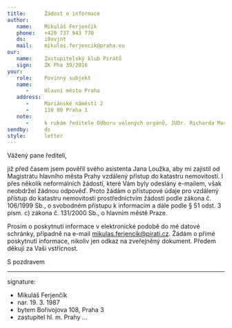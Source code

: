 ```yaml
---
title:      Žádost o informace
author:
   name:    Mikuláš Ferjenčík
   phone:   +420 737 943 770
   ds:      i9avjnt
   mail:    mikulas.ferjencik@praha.eu
our:
   name:    Zastupitelský klub Pirátů
   sign:    ZK Pha 39/2016
your:
   role:    Povinný subjekt
   name:    
      -     Hlavní město Praha
   address:
      -     Mariánské náměstí 2
      -     110 00 Praha 1
   note:
      -     k rukám ředitele Odboru volených orgánů, JUDr. Richarda Maříka.
sendby:     ds
style:      letter
---
```


Vážený pane řediteli,

již před časem jsem pověřil svého asistenta Jana Loužka, aby mi zajistil od Magistrátu hlavního města Prahy vzdálený přístup do katastru nemovitostí. I přes několik neformálních žádostí, které Vám byly odeslány e-mailem, však neobdržel žádnou odpověď. Proto žádám o přístupové údaje pro vzdálený přístup do katastru nemovitostí prostřednictvím žádosti podle zákona č. 106/1999 Sb., o svobodném přístupu k informacím a dále podle § 51 odst. 3 písm. c) zákona č. 131/2000 Sb., o hlavním městě Praze.

Prosím o poskytnutí informace v elektronické podobě do mé datové schránky, případně na e-mail mikulas.ferjencik@pirati.cz. Žádám o přímé poskytnutí informace, nikoliv jen odkaz na zveřejněný dokument. Předem děkuji za Vaši vstřícnost.

S pozdravem

---
signature:
  - Mikuláš Ferjenčík
  - nar. 19. 3. 1987
  - bytem Bořivojova 108, Praha 3
  - zastupitel hl. m. Prahy
...
